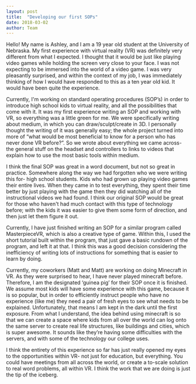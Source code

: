 ```yaml
---
layout: post
title:  "Developing our first SOPs"
date: 2018-03-02
author: Team
---
```

Hello! 
My name is Ashley, and I am a 19 year old student at the University of Nebraska. My first experience with virtual reality (VR) was definitely very different from what I expected. I thought that it would be just like playing video games while holding the screen very close to your face. I was not expecting to be immersed into the world of a video game. I was very pleasantly surprised, and within the context of my job, I was immediately thinking of how I would have responded to this as a ten year old kid. It would have been quite the experience.

Currently, I'm working on standard operating procedures (SOP’s) in order to introduce high school kids to virtual reality, and all the possibilities that come with it. It was my first experience writing an SOP and working with VR, so everything was a little green for me. We were specifically writing about medium, in which you can draw/sculpt/create in 3D. I personally thought the writing of it was generally easy; the whole project turned into more of “what would be most beneficial to know for a person who has never done VR before?”. So we wrote about everything we came across- the general stuff on the headset and controllers to links to videos that explain how to use the most basic tools within medium.

I think the final SOP was great in a word document, but not so great in practice. Somewhere along the way we had forgotten who we were writing this for- high school students. Kids who had grown up playing video games their entire lives. When they came in to test everything, they spent their time better by just playing with the game then they did watching all of the instructional videos we had found. I think our original SOP would be great for those who haven't had much contact with this type of technology before; with the kids it was easier to give them some form of direction, and then just let them figure it out.

Currently, I have just finished writing an SOP for a similar program called MasterpieceVR, which is also a creative type of game. Within this, I used the short tutorial built within the program, that just gave a basic rundown of the program, and left it at that. I think this was a good decision considering the inefficiency of writing lots of instructions for something that is easier to learn by doing.

Currently, my coworkers (Matt and Matt) are working on doing Minecraft in VR. As they were surprised to hear, I have never played minecraft before. Therefore, I am the designated ‘guinea pig’ for their SOP once it is finished. We assume most kids will have some experience with this game, because it is so popular, but in order to efficiently instruct people who have no experience (like me) they need a pair of fresh eyes to see what needs to be explained. Unfortunately, that means I am kept in the dark until the first exposure. From what I understand, the idea behind using minecraft is so that we can create a space where kids from all over the world can log onto the same server to create real life structures, like buildings and cities, which is super awesome. It sounds like they’re having some difficulties with the servers, and with some of the technology our college uses.

I think the entirety of this experience so far has just really opened my eyes to the opportunities within VR- not just for education, but everything. You could have meetings from all across the world, or create a to-scale solution to real word problems, all within VR. I think the work that we are doing is just the tip of the iceberg.
